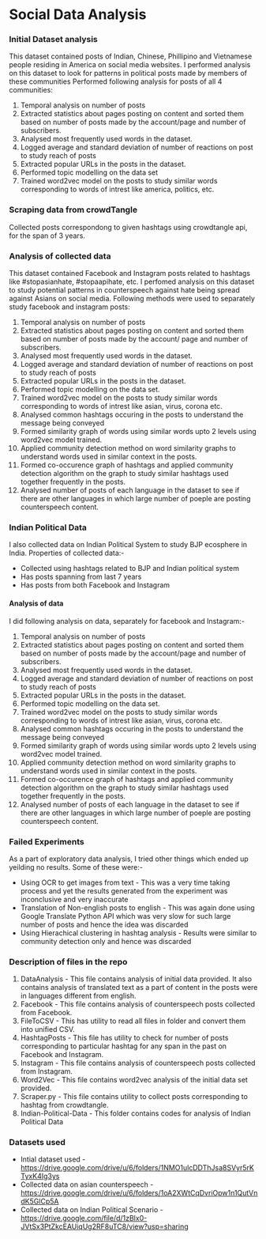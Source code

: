 # Social Data Analysis

### Initial Dataset analysis
This dataset contained posts of Indian, Chinese, Phillipino and Vietnamese people residing in America on social media websites. I performed analysis on this dataset to look for patterns in political posts made by members of these communities
Performed following analysis for posts of all 4 communities:
1. Temporal analysis on number of posts
2. Extracted statistics about pages posting on content and sorted them based on number of posts made by the account/page and number of subscribers.
3. Analysed most frequently used words in the dataset.
4. Logged average and standard deviation of number of reactions on post to study reach of posts
5. Extracted popular URLs in the posts in the dataset.
6. Performed topic modelling on the data set
7. Trained word2vec model on the posts to study similar words corresponding to words of intrest like america, politics, etc.

### Scraping data from crowdTangle
Collected posts correspondong to given hashtags using crowdtangle api, for the span of 3 years.

### Analysis of collected data
This dataset contained Facebook and Instagram posts related to hashtags like #stopasianhate, #stopaapihate, etc. I perfomed analysis on this dataset to study potential patterns in counterspeech against hate being spread against Asians on social media. Following methods were used to separately study facebook and instagram posts:
1. Temporal analysis on number of posts
2. Extracted statistics about pages posting on content and sorted them based on number of posts made by the account/    page and number of subscribers.
3. Analysed most frequently used words in the dataset.
4. Logged average and standard deviation of number of reactions on post to study reach of posts
5. Extracted popular URLs in the posts in the dataset.
6. Performed topic modelling on the data set.
7. Trained word2vec model on the posts to study similar words corresponding to words of intrest like asian, virus, corona etc.
8. Analysed common hashtags occuring in the posts to understand the message being conveyed
9. Formed similarity graph of words using similar words upto 2 levels using word2vec model trained.
10. Applied community detection method on word similarity graphs to understand words used in similar context in the posts.
11. Formed co-occurence graph of hashtags and applied community detection algorithm on the graph to study similar hashtags used together frequently in the posts.
12. Analysed number of posts of each language in the dataset to see if there are other languages in which large number of poeple are posting counterspeech content.

### Indian Political Data
I also collected data on Indian Political System to study BJP ecosphere in India.
Properties of collected data:-
- Collected using hashtags related to BJP and Indian political system
- Has posts spanning from last 7 years
- Has posts from both Facebook and Instagram

#### Analysis of data
I did following analysis on data, separately for facebook and Instagram:-
1. Temporal analysis on number of posts                                                                                                                                                                        
2. Extracted statistics about pages posting on content and sorted them based on number of posts made by the account/page and number of subscribers.                                                         
3. Analysed most frequently used words in the dataset.                                                                                                                                                         
4. Logged average and standard deviation of number of reactions on post to study reach of posts                                                                                                                
5. Extracted popular URLs in the posts in the dataset.                                                                                                                                                         
6. Performed topic modelling on the data set.                                                                                                                                                                  
7. Trained word2vec model on the posts to study similar words corresponding to words of intrest like asian, virus, corona etc.                                                                                 
8. Analysed common hashtags occuring in the posts to understand the message being conveyed                                                                                                                     
9. Formed similarity graph of words using similar words upto 2 levels using word2vec model trained.                                                                                                            
10. Applied community detection method on word similarity graphs to understand words used in similar context in the posts.                                                                                     
11. Formed co-occurence graph of hashtags and applied community detection algorithm on the graph to study similar hashtags used together frequently in the posts.                                              
12. Analysed number of posts of each language in the dataset to see if there are other languages in which large number of poeple are posting counterspeech content.

### Failed Experiments
As a part of exploratory data analysis, I tried other things which ended up yeilding no results. Some of these were:-
- Using OCR to get images from text - This was a very time taking process and yet the results generated from the experiment was inconclusive and very inaccurate
- Translation of Non-english posts to english - This was again done using Google Translate Python API which was very slow for such large number of posts and hence the idea was discarded
- Using Hierachical clustering in hashtag analysis - Results were similar to community detection only and hence was discarded

### Description of files in the repo
1. DataAnalysis - This file contains analysis of initial data provided. It also contains analysis of translated text as a part of content in the posts were in languages different from english.
2. Facebook - This file contains analysis of counterspeech posts collected from Facebook.
3. FileToCSV - This has utility to read all files in folder and convert them into unified CSV.
4. HashtagPosts - This file has utility to check for number of posts corresponding to particular hashtag for any span in the past on Facebook and Instagram.
5. Instagram - This file contains analysis of counterspeech posts collected from Instagram.
6. Word2Vec - This file contains word2vec analysis of the initial data set provided.
7. Scraper.py - This file contains utility to collect posts corresponding to hashtag from crowdtangle.
8. Indian-Political-Data - This folder contains codes for analysis of Indian Political Data

### Datasets used
- Intial dataset used - https://drive.google.com/drive/u/6/folders/1NMO1ulcDDThJsa8SVyr5rKTyxK4Ig3ys
- Collected data on asian counterspeech - https://drive.google.com/drive/u/6/folders/1oA2XWtCqDvriOpw1n1QutVndK5GlCp5A
- Collected data on Indian Political Scenario - https://drive.google.com/file/d/1zBlx0-JVtSx3PtZkcEAUiqUg2RF8uTC8/view?usp=sharing
